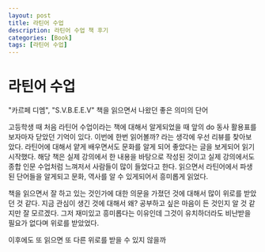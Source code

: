 ```yaml
---
layout: post
title: 라틴어 수업
description: 라틴어 수업 책 후기
categories: [Book]
tags: [라틴어 수업]
---
```


# 라틴어 수업

"카르페 디엠", "S.V.B.E.E.V" 책을 읽으면서 나왔던 좋은 의미의 단어

고등학생 때 처음 라틴어 수업이라는 책에 대해서 알게되었을 때 앞의 do 동사 활용표를 보자마자 닫았던 기억이 있다. 이번에 한번 읽어볼까? 라는 생각에 우선 리뷰를 찾아보았다. 라틴어에 대해서 얕게 배우면서도 문화를 알게 되어 좋았다는 글을 보게되어 읽기 시작했다. 해당 책은 실제 강의에서 한 내용을 바탕으로 작성된 것이고 실제 강의에서도 종합 인문 수업처럼 느껴저서 사람들이 많이 들었다고 한다. 읽으면서 라틴어에서 파생된 단어들을 알게되고 문화, 역사를 알 수 있게되어서 흥미롭게 읽었다.

책을 읽으면서 잘 하고 있는 것인가에 대한 의문을 가졌던 것에 대해서 많이 위로를 받았던 것 같다. 지금 관심이 생긴 것에 대해서 왜? 공부하고 싶은 마음이 든 것인지 알 것 같지만 잘 모르겠다. 그저 재미있고 흥미롭다는 이유인데 그것이 유치하더라도 비난받을 필요가 없다며 위로를 받았었다.

이후에도 또 읽으면 또 다른 위로를 받을 수 있지 않을까